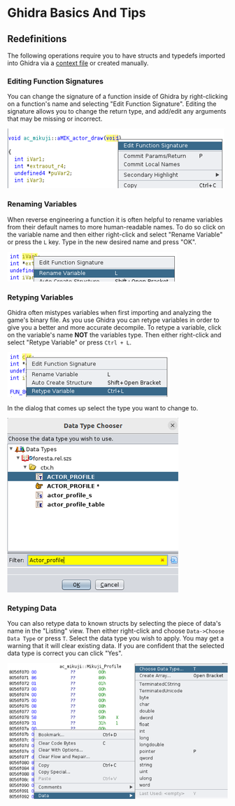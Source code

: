 # Ghidra Basics And Tips

## Redefinitions
The following operations require you to have structs and typedefs imported into Ghidra via a [context file](./generating_decomp_context.md) or created manually.

### Editing Function Signatures
You can change the signature of a function inside of Ghidra by right-clicking on a function's name and selecting "Edit Function Signature". Editing the signature allows you to change the return type, and add/edit any arguments that may be missing or incorrect.

![Ghidra Edit Function Signature](./doc_assets/ghidra_edit_function_signature.png)

### Renaming Variables
When reverse engineering a function it is often helpful to rename variables from their default names to more human-readable names. To do so click on the variable name and then either right-click and select "Rename Variable" or press the `L` key. Type in the new desired name and press "OK".

![Ghidra Rename Variable](./doc_assets/ghidra_rename_variable.png)

### Retyping Variables
Ghidra often mistypes variables when first importing and analyzing the game's binary file. As you use Ghidra you can retype variables in order to give you a better and more accurate decompile. To retype a variable, click on the variable's name **NOT** the variables type. Then either right-click and select "Retype Variable" or press `Ctrl + L`.

![Ghidra Retype Variable](./doc_assets/ghidra_retype_variable.png)

In the dialog that comes up select the type you want to change to.

![Ghidre Type Selection Dialog](./doc_assets/ghidra_data_type_dialog.png)

### Retyping Data
You can also retype data to known structs by selecting the piece of data's name in the "Listing" view. Then either right-click and choose `Data->Choose Data Type` or press `T`. Select the data type you wish to apply. You may get a warning that it will clear existing data. If you are confident that the selected data type is correct you can click "Yes".

![Ghidra Choose Data Type](./doc_assets/ghidra_choose_data_type.png)
